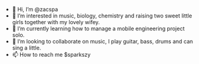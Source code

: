- 👋 Hi, I’m @zacspa
- 👀 I’m interested in music, biology, chemistry and raising two sweet little girls together with my lovely wifey.
- 🌱 I’m currently learning how to manage a mobile engineering project solo.
- 💞️ I’m looking to collaborate on music, I play guitar, bass, drums and can sing a little.
- 📫 How to reach me $sparkszy

